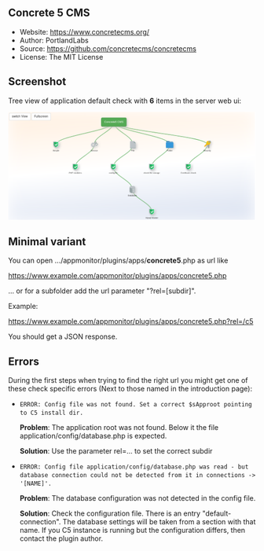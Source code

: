 ## Concrete 5 CMS

* Website: <https://www.concretecms.org/>
* Author: PortlandLabs 
* Source: <https://github.com/concretecms/concretecms>
* License: The MIT License

## Screenshot

Tree view of application default check with **6** items in the server web ui:

![Concrete5](../../../images/apps_concrete5.png)

## Minimal variant

You can open .../appmonitor/plugins/apps/**concrete5**.php as url like

<https://www.example.com/appmonitor/plugins/apps/concrete5.php>

... or for a subfolder add the url parameter "?rel=[subdir]".

Example:

<https://www.example.com/appmonitor/plugins/apps/concrete5.php?rel=/c5>

You should get a JSON response.

## Errors

During the first steps when trying to find the right url you might get one of these check specific errors (Next to those named in the introduction page):

* `ERROR: Config file was not found. Set a correct $sApproot pointing to C5 install dir.`

    **Problem**: The application root was not found. Below it the file application/config/database.php is expected.

    **Solution**: Use the parameter rel=... to set the correct subdir

* `ERROR: Config file application/config/database.php was read - but database connection could not be detected from it in connections -> '[NAME]'.`

    **Problem**: The database configuration was not detected in the config file.

    **Solution**: Check the configuration file. There is an entry "default-connection". The database settings will be taken from a section with that name. If you C5 instance is running but the configuration differs, then contact the plugin author.
